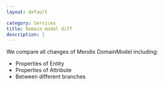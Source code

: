 ```yaml
---
layout: default

category: Services
title: Domain model diff
description: |
---
```


We compare all changes of Mendix DomainModel including:
  - Properties of Entity
  - Properties of Attribute
  - Between different branches

